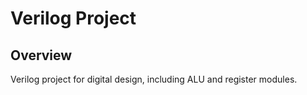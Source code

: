 # Verilog Project
## Overview
Verilog project for digital design, including ALU and register modules.